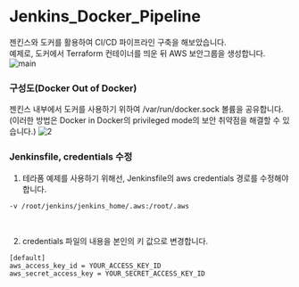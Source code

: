 # Jenkins_Docker_Pipeline
젠킨스와 도커를 활용하여 CI/CD 파이프라인 구축을 해보았습니다.<br>
예제로, 도커에서 Terraform 컨테이너를 띄운 뒤 AWS 보안그룹을 생성합니다.
![main](https://user-images.githubusercontent.com/62891711/111121890-9413dc80-85b0-11eb-8486-f3784724dc73.png)

### 구성도(Docker Out of Docker)
젠킨스 내부에서 도커를 사용하기 위하여 /var/run/docker.sock 볼륨을 공유합니다.<br>
(이러한 방법은 Docker in Docker의 privileged mode의 보안 취약점을 해결할 수 있습니다.)
![2](https://user-images.githubusercontent.com/62891711/111122433-654a3600-85b1-11eb-839e-a467cce1586d.png)

### Jenkinsfile, credentials 수정
1. 테라폼 예제를 사용하기 위해선, Jenkinsfile의 aws credentials 경로를 수정해야합니다.
```
-v /root/jenkins/jenkins_home/.aws:/root/.aws
```
<br>

2. credentials 파일의 내용을 본인의 키 값으로 변경합니다.

```
[default]
aws_access_key_id = YOUR_ACCESS_KEY_ID
aws_secret_access_key = YOUR_SECRET_ACCESS_KEY_ID
```
